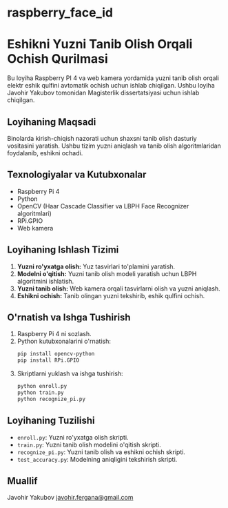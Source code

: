 # raspberry_face_id
# Eshikni Yuzni Tanib Olish Orqali Ochish Qurilmasi

Bu loyiha Raspberry PI 4 va web kamera yordamida yuzni tanib olish orqali elektr eshik qulfini avtomatik ochish uchun ishlab chiqilgan. Ushbu loyiha Javohir Yakubov tomonidan Magisterlik dissertatsiyasi uchun ishlab chiqilgan.

## Loyihaning Maqsadi
Binolarda kirish-chiqish nazorati uchun shaxsni tanib olish dasturiy vositasini yaratish. Ushbu tizim yuzni aniqlash va tanib olish algoritmlaridan foydalanib, eshikni ochadi.

## Texnologiyalar va Kutubxonalar
- Raspberry Pi 4
- Python
- OpenCV (Haar Cascade Classifier va LBPH Face Recognizer algoritmlari)
- RPi.GPIO
- Web kamera

## Loyihaning Ishlash Tizimi
1. **Yuzni ro'yxatga olish:** Yuz tasvirlari to'plamini yaratish.
2. **Modelni o'qitish:** Yuzni tanib olish modeli yaratish uchun LBPH algoritmini ishlatish.
3. **Yuzni tanib olish:** Web kamera orqali tasvirlarni olish va yuzni aniqlash.
4. **Eshikni ochish:** Tanib olingan yuzni tekshirib, eshik qulfini ochish.

## O'rnatish va Ishga Tushirish
1. Raspberry Pi 4 ni sozlash.
2. Python kutubxonalarini o'rnatish:
    ```bash
    pip install opencv-python
    pip install RPi.GPIO
    ```
3. Skriptlarni yuklash va ishga tushirish:
    ```bash
    python enroll.py
    python train.py
    python recognize_pi.py
    ```

## Loyihaning Tuzilishi
- `enroll.py`: Yuzni ro'yxatga olish skripti.
- `train.py`: Yuzni tanib olish modelini o'qitish skripti.
- `recognize_pi.py`: Yuzni tanib olish va eshikni ochish skripti.
- `test_accuracy.py`: Modelning aniqligini tekshirish skripti.

## Muallif
Javohir Yakubov
javohir.fergana@gmail.com
